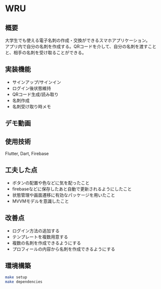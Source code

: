 # WRU

## 概要

大学生でも使える電子名刺の作成・交換ができるスマホアプリケーション。  
アプリ内で自分の名刺を作成する。QRコードを介して、自分の名刺を渡すことと、相手の名刺を受け取ることができる。  

## 実装機能

- サインアップ/サインイン
- ログイン後状態維持
- QRコード生成/読み取り
- 名刺作成
- 名刺受け取り時メモ

## デモ動画


## 使用技術

Flutter, Dart, Firebase

## 工夫した点

- ボタンの配置や色などに気を配ったこと
- firebaseなどに保存したあと自動で更新されるようにしたこと
- 状態管理や画面遷移に有効なパッケージを用いたこと
- MVVMモデルを意識したこと

## 改善点

- ログイン方法の追加する
- テンプレートを複数用意する
- 複数の名刺を作成できるようにする
- プロフィールの内容から名刺を作成できるようにする

## 環境構築

```bash
make setup
make dependencies
```
